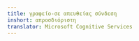 ```yaml
---
title: γραφείο-σε απευθείας σύνδεση
inshort: απροσδιόριστη
translator: Microsoft Cognitive Services
---
```





